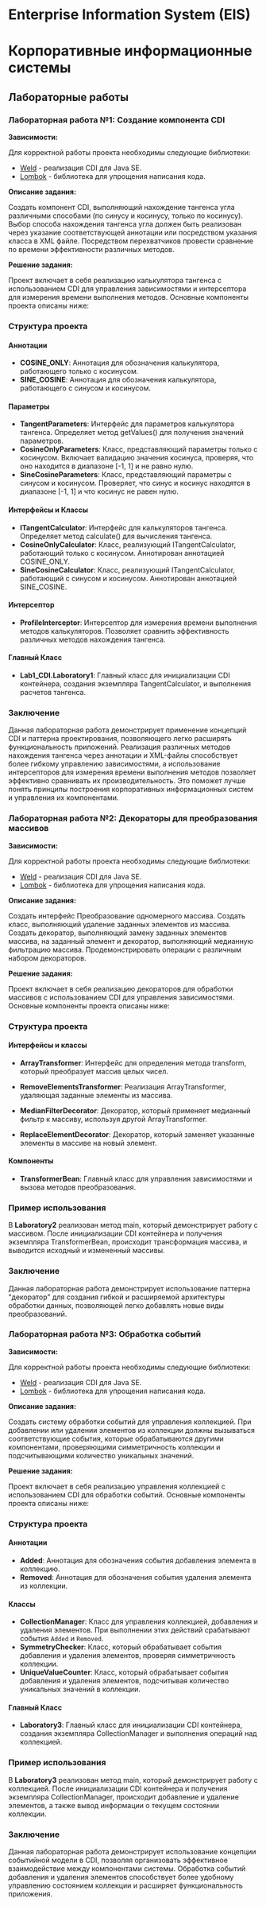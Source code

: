 # Enterprise Information System (EIS)
# Корпоративные информационные системы

## Лабораторные работы

### Лабораторная работа №1: Создание компонента CDI

**Зависимости:**

Для корректной работы проекта необходимы следующие библиотеки:

- [Weld](https://weld.cdi.spec/) - реализация CDI для Java SE.
- [Lombok](https://projectlombok.org/) - библиотека для упрощения написания кода.

**Описание задания:**

Создать компонент CDI, выполняющий нахождение тангенса угла различными способами (по синусу и косинусу, только по косинусу). Выбор способа нахождения тангенса угла должен быть реализован через указание соответствующей аннотации или посредством указания класса в XML файле. Посредством перехватчиков провести сравнение по времени эффективности различных методов.

**Решение задания:**

Проект включает в себя реализацию калькулятора тангенса с использованием CDI для управления зависимостями и интерсептора для измерения времени выполнения методов. Основные компоненты проекта описаны ниже:

### Структура проекта

#### Аннотации

- **COSINE_ONLY**: Аннотация для обозначения калькулятора, работающего только с косинусом.
- **SINE_COSINE**: Аннотация для обозначения калькулятора, работающего с синусом и косинусом.

#### Параметры

- **TangentParameters**: Интерфейс для параметров калькулятора тангенса. Определяет метод getValues() для получения значений параметров.
- **CosineOnlyParameters**: Класс, представляющий параметры только с косинусом. Включает валидацию значения косинуса, проверяя, что оно находится в диапазоне [-1, 1] и не равно нулю.
- **SineCosineParameters**: Класс, представляющий параметры с синусом и косинусом. Проверяет, что синус и косинус находятся в диапазоне [-1, 1] и что косинус не равен нулю.

#### Интерфейсы и Классы

- **ITangentCalculator**: Интерфейс для калькуляторов тангенса. Определяет метод calculate() для вычисления тангенса.
- **CosineOnlyCalculator**: Класс, реализующий ITangentCalculator, работающий только с косинусом. Аннотирован аннотацией COSINE_ONLY.
- **SineCosineCalculator**: Класс, реализующий ITangentCalculator, работающий с синусом и косинусом. Аннотирован аннотацией SINE_COSINE.

#### Интерсептор

- **ProfileInterceptor**: Интерсептор для измерения времени выполнения методов калькуляторов. Позволяет сравнить эффективность различных методов нахождения тангенса.

#### Главный Класс

- **Lab1_CDI.Laboratory1**: Главный класс для инициализации CDI контейнера, создания экземпляра TangentCalculator, и выполнения расчетов тангенса.

### Заключение

Данная лабораторная работа демонстрирует применение концепций CDI и паттерна проектирования, позволяющего легко расширять функциональность приложений. Реализация различных методов нахождения тангенса через аннотации и XML-файлы способствует более гибкому управлению зависимостями, а использование интерсепторов для измерения времени выполнения методов позволяет эффективно сравнивать их производительность. Это поможет лучше понять принципы построения корпоративных информационных систем и управления их компонентами.

### Лабораторная работа №2: Декораторы для преобразования массивов

**Зависимости:**

Для корректной работы проекта необходимы следующие библиотеки:

- [Weld](https://weld.cdi.spec/) - реализация CDI для Java SE.
- [Lombok](https://projectlombok.org/) - библиотека для упрощения написания кода.

**Описание задания:**

Создать интерфейс Преобразование одномерного массива. Создать класс, выполняющий удаление заданных элементов из массива. Создать декоратор, выполняющий замену заданных элементов массива, на заданный элемент и декоратор, выполняющий медианную фильтрацию массива. Продемонстрировать операции с различным набором декораторов.

**Решение задания:**

Проект включает в себя реализацию декораторов для обработки массивов с использованием CDI для управления зависимостями. Основные компоненты проекта описаны ниже:

### Структура проекта

#### Интерфейсы и классы

- **ArrayTransformer**: Интерфейс для определения метода transform, который преобразует массив целых чисел.

- **RemoveElementsTransformer**: Реализация ArrayTransformer, удаляющая заданные элементы из массива.

- **MedianFilterDecorator**: Декоратор, который применяет медианный фильтр к массиву, используя другой ArrayTransformer.

- **ReplaceElementDecorator**: Декоратор, который заменяет указанные элементы в массиве на новый элемент.

#### Компоненты

- **TransformerBean**: Главный класс для управления зависимостями и вызова методов преобразования.

### Пример использования

В **Laboratory2** реализован метод main, который демонстрирует работу с массивом. После инициализации CDI контейнера и получения экземпляра TransformerBean, происходит трансформация массива, и выводится исходный и измененный массивы.

### Заключение

Данная лабораторная работа демонстрирует использование паттерна "декоратор" для создания гибкой и расширяемой архитектуры обработки данных, позволяющей легко добавлять новые виды преобразований.

### Лабораторная работа №3: Обработка событий

**Зависимости:**

Для корректной работы проекта необходимы следующие библиотеки:

- [Weld](https://weld.cdi.spec/) - реализация CDI для Java SE.
- [Lombok](https://projectlombok.org/) - библиотека для упрощения написания кода.

**Описание задания:**

Создать систему обработки событий для управления коллекцией. При добавлении или удалении элементов из коллекции должны вызываться соответствующие события, которые обрабатываются другими компонентами, проверяющими симметричность коллекции и подсчитывающими количество уникальных значений.

**Решение задания:**

Проект включает в себя реализацию управления коллекцией с использованием CDI для обработки событий. Основные компоненты проекта описаны ниже:

### Структура проекта

#### Аннотации

- **Added**: Аннотация для обозначения события добавления элемента в коллекцию.
- **Removed**: Аннотация для обозначения события удаления элемента из коллекции.

#### Классы

- **CollectionManager**: Класс для управления коллекцией, добавления и удаления элементов. При выполнении этих действий срабатывают события `Added` и `Removed`.
- **SymmetryChecker**: Класс, который обрабатывает события добавления и удаления элементов, проверяя симметричность коллекции.
- **UniqueValueCounter**: Класс, который обрабатывает события добавления и удаления элементов, подсчитывая количество уникальных значений в коллекции.

#### Главный Класс

- **Laboratory3**: Главный класс для инициализации CDI контейнера, создания экземпляра CollectionManager и выполнения операций над коллекцией.

### Пример использования

В **Laboratory3** реализован метод main, который демонстрирует работу с коллекцией. После инициализации CDI контейнера и получения экземпляра CollectionManager, происходит добавление и удаление элементов, а также вывод информации о текущем состоянии коллекции.

### Заключение

Данная лабораторная работа демонстрирует использование концепции событийной модели в CDI, позволяя организовать эффективное взаимодействие между компонентами системы. Обработка событий добавления и удаления элементов способствует более удобному управлению состоянием коллекции и расширяет функциональность приложения.
